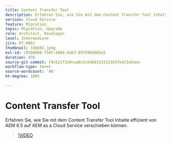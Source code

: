 ```yaml
---
title: Content Transfer Tool
description: Erfahren Sie, wie Sie mit dem Content Transfer Tool Inhalte effizient von AEM 6.5 auf AEM as a Cloud Service verschieben können.
version: Cloud Service
feature: Migration
topic: Migration, Upgrade
role: Architect, Developer
level: Intermediate
jira: KT-8661
thumbnail: 336692.jpeg
exl-id: c9504888-f3df-4004-bab7-89f5903685e2
duration: 476
source-git-commit: f4c621f3a9caa8c2c64b8323312343fe421a5aee
workflow-type: tm+mt
source-wordcount: '46'
ht-degree: 100%

---
```


# Content Transfer Tool

Erfahren Sie, wie Sie mit dem Content Transfer Tool Inhalte effizient von AEM 6.5 auf AEM as a Cloud Service verschieben können.

>[!VIDEO](https://video.tv.adobe.com/v/336692?quality=12&learn=on)
